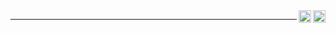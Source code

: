 <a target="_blank" href="https://www.linkedin.com/in/brunojcamargo">
  <img align="right" src="https://user-images.githubusercontent.com/17799292/129457914-2b555141-8514-4918-8c25-38b5f8ec2939.png" height="20" width="20" />
</a>

<a target="_blank" href="https://gitlab.com/brunojcamargo">
  <img align="right" src="https://user-images.githubusercontent.com/17799292/129620557-469dd0b5-c912-453c-813e-d158d180fb40.png" height="20" width="20" />
</a>

---
<!--  ![Top Langs](https://github-readme-stats.vercel.app/api/top-langs/?username=brunojcamargo&hide=HTML,blade,css,PowerShell,Batchfile,Shell,Kotlin,Swift,Objective-c&theme=tokyonight&count_private=true&card_width=1024) -->

